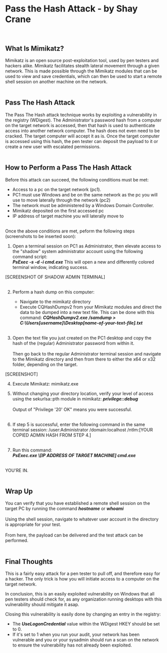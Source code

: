 # Pass the Hash Attack - by Shay Crane<br></br>


## What Is Mimikatz?
Mimikatz is an open source post-exploitation tool, used by pen testers and hackers alike.  Mimikatz facilitates stealth lateral movement through a given network.  This is made possible through the Mimikatz modules that can be used to view and save credentials, which can then be used to start a remote shell session on another machine on the network.<br></br>   

## Pass The Hash Attack
The Pass The Hash attack technique works by exploiting a vulnerability in the registry (WDigest).  The Administrator's password hash from a computer on the target network is accessed, then that hash is used to authenticate access into another network computer. The hash does not even need to be cracked.  The target computer will accept it as is.  Once the target computer is accessed using this hash, the pen tester can deposit the payload to it or create a new user with escalated permissions. <br></br> 


## How to Perform a Pass The Hash Attack

Before this attack can succeed, the following conditions must be met: 

- Access to a pc on the target network (pc1).
- PC1 must use Windows and be on the same network as the pc you will use to move laterally through the network (pc2)
- The network must be administered by a Windows Domain Controller. 
- Mimikatz deposited on the first accessed pc
- IP address of target machine you will laterally move to
<br></br> 

Once the above conditions are met, peform the following steps (screenshots to be inserted soon):

1. Open a terminal session on PC1 as Administrator, then elevate access to the "shadow" system administrator account using the following command script:  
***PsExec -s -d -i cmd.exe***
This will open a new and differently colored terminal window, indicating success. 

[SCREENSHOT OF SHADOW ADMIN TERMINAL]<br></br> 

2. Perform a hash dump on this computer:
   - Navigate to the mimikatz directory 
   - Execute CQHashDumpv2 from your Mimikatz modules and direct the data to be dumped into a new text file. This can be done with this command: ***CQHashDumpv2.exe /samdump > C:\Users\[username]\Desktop\[name-of-your-text-file].txt***<br></br> 



3. Open the text file you just created on the PC1 desktop and copy the hash of the (regular) Administrator password from within it.
<br></br> 
Then go back to the regular Administrator terminal session and navigate to the Mimikatz directory and then from there to either the x64 or x32 folder, depending on the target. 

[SCREENSHOT]

4. Execute Mimikatz:  mimikatz.exe

5. Without changing your directory location, verify your level of access using the sekurlsa::pth module in mimikatz: ***privilege::debug***<br></br> 
Output of "Privilege '20' OK" means you were successful.<br></br> 
6. If step 5 is successful, enter the following command in the same terminal session: /user:Administrator /domain:localhost /ntlm:[YOUR COPIED ADMIN HASH FROM STEP 4.]<br></br> 


7. Run this command:  <br>***PsExec.exe \\[IP ADDRESS OF TARGET MACHINE] cmd.exe***<br></br> 

YOU'RE IN. <br></br> 
## Wrap Up

You can verify that you have established a remote shell session on the target PC by running the command ***hostname*** or ***whoami*** <br></br> 
Using the shell session, navigate to whatever user account in the directory is appropriate for your test. <br></br> 
From here, the payload can be delivered and the test attack can be performed. <br></br>


## Final Thoughts

This is a fairly easy attack for a pen tester to pull off, and therefore easy for a hacker.  The only trick is how you will initiate access to a computer on the target network. 

In conclusion, this is an easily exploited vulnerability on Windows that all pen testers should check for, as any organization running desktops with this vulnerability should mitigate it asap. 

Closing this vulnerability is easily done by changing an entry in the registry: <br>
- The ***UseLogonCredential*** value within the WDigest HKEY should be set to 0.  
- If it's set to 1 when you run your audit, your network has been vulnerable and you or your sysadmin should run a scan on the network to ensure the vulnerability has not already been exploited. 
